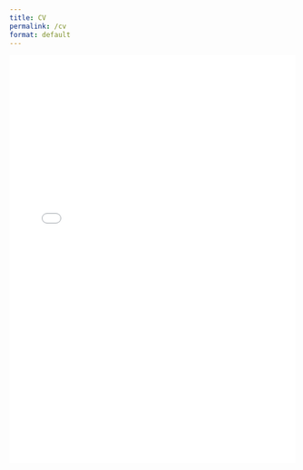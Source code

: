 ```yaml
---
title: CV
permalink: /cv
format: default
---
```




<!-- The pdf version of the CV is [here]({{ site.baseurl }}/_data/AlexBurlacu_resume_extended.pdf) -->
<!-- https://jekyll.github.io/jekyll-archives/ -->
<iframe title="Alex Burlacu's CV" src="/_data/AlexBurlacu_resume_extended.pdf#zoom=pageheight" width="100%" height="720" allowfullscreen="" frameborder="0">
